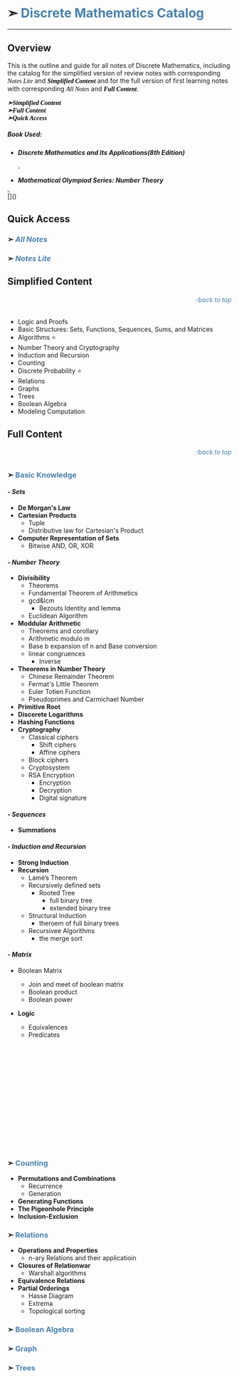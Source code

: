 <style>
#em a:link,#em a:visited{color:#8A2BE2;text-decoration:none;}
#em a:hover{text-decoration:underline;}
#en a:link,#en a:visited{font-family:Comic;color:#000000;text-decoration:none}
#en a:hover{text-decoration:underline;}
a:link,a:visited{color:#4682B4;text-decoration:none;}
a:hover{text-decoration:underline;}
</style> 
# ➣ [Discrete Mathematics Catalog](https://github.com/CZhang666/MATH/tree/master/Discrete%20Mathematics)
---
## Overview
<div id="en"> 

This is the outline and guide for all notes of Discrete Mathematics, including the catalog for the simplified version of review notes with corresponding [*Notes Lite*]() and *<a href="#dmsc"><b>Simplified Content</b></a>* and for the full version of first learning notes with corresponding [*All Notes*]() and *<a href="#dmfc"><b>Full Content</b></a>*.

*<a href="#dmsc"><b>➣Simplified Content</b></a>* </br>
*<a href="#dmfc"><b>➣Full Content</b></a>* </br>
*<a href="#dmqa"><b>➣Quick Access</b></a>* </br>

##### Book Used: 

- ***Discrete Mathematics and Its Applications(8th Edition)***

&nbsp;&nbsp;&nbsp;&nbsp;&nbsp;&nbsp;<img src="https://timgsa.baidu.com/timg?image&quality=80&size=b9999_10000&sec=1565272785682&di=450fcd97b384193355b8c17fed46ca3a&imgtype=0&src=http%3A%2F%2Fwww.liuhaihua.cn%2Fwp-content%2Fuploads%2F2019%2F07%2F7za6Nny.jpg" style="zoom:30%">

- ***Mathematical Olympiad Series: Number Theory***

<img src="https://ss3.bdstatic.com/70cFv8Sh_Q1YnxGkpoWK1HF6hhy/it/u=1651774283,965892538&fm=26&gp=0.jpg" style="zoom:35%">
</div>[]()

<a id="dmqa"></a>
## Quick Access

### ➣ [***All Notes***]()
### ➣ [***Notes Lite***]()
<a id="dmsc"></a>
## Simplified Content
###### <a href="#top"><p align="right">☝︎back to top</p></a>
- Logic and Proofs
- Basic Structures: Sets, Functions, Sequences, Sums, and Matrices 
- Algorithms ⭐️
- Number Theory and Cryptography
- Induction and Recursion
- Counting
- Discrete Probability ⭐️
- Relations
- Graphs
- Trees
- Boolean Algebra
- Modeling Computation

<a id="dmfc"></a>
## Full Content
###### <a href="#top"><p align="right">☝︎back to top</p></a>
### ➣ [Basic Knowledge](https://github.com/CZhang666/MATH/blob/master/Discrete%20Mathematics/Sets%2C%20Number%20Theory%2C%20Sequence%2C%20Rucursion%20and%20Matrix.pdf)
#### **_- Sets_**
- __De Morgan's Law__
- __Cartesian Products__
	- Tuple
	- Distributive law for Cartesian's Product
- __Computer Representation of Sets__
	- Bitwise AND, OR, XOR
	
#### **_- Number Theory_**
- __Divisibility__
	- Theorems
	- Fundamental Theorem of Arithmetics
	- gcd&lcm
		- Bezouts Identity and lemma
	- Euclidean Algorithm
- __Moddular Arithmetic__
	- Theorems and corollary
	- Arithmetic modulo m
	- Base b expansion of n and Base conversion
	- linear congruences
		- Inverse
- __Theorems in Number Theory__
	- Chinese Remainder Theorem
	- Fermat's Little Theorem
	- Euler Totien Function
	- Pseudoprimes and Carmichael Number
- __Primitive Root__
- __Discerete Logarithms__
- __Hashing Functions__
- __Cryptography__
	- Classical ciphers
		- Shift ciphers
		- Affine ciphers
	- Block ciphers
	- Cryptosystem
	- RSA Encryption
		- Encryption
		- Decryption
		- Digital signature
		
#### **_- Sequences_**
- __Summations__

#### **_- Induction and Recursion_**
- __Strong Induction__
- __Recursion__
	- Lamé’s Theorem
	- Recursively defined sets
		- Rooted Tree
			- full binary tree
			- extended binary tree
	- Structural Induction
		- theroem of full binary trees
	- Recursivee Algorithms
		-  the merge sort

#### **_- Matrix_**
- Boolean Matrix
	- Join and meet of boolean matrix
	- Boolean product
	- Boolean power




- **Logic**
	- Equivalences
	- Predicates

</br>
</br>
</br>
</br>
</br>
</br>
</br>
</br>

</br></br>

</br>
</br>

### ➣ [Counting]()
- **Permutations and Combinations**
	- Recurrence
	- Generation
- **Generating Functions**
- **The Pigeonhole Principle**
- **Inclusion-Exclusion**

### ➣ [Relations]()
- **Operations and Properties**
	- n-ary Relations and their applicatioin
- **Closures of Relationwar**
	- Warshall algorithms
- **Equivalence Relations**
- **Partial Orderings**
	- Hasse Diagram
	- Extrema
	- Topological sorting

### ➣ [Boolean Algebra]()

### ➣ [Graph]()

### ➣ [Trees]()

